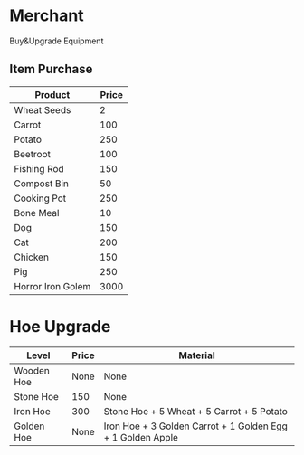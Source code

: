 # Merchant
Buy&Upgrade Equipment

## Item Purchase

| Product           | Price |
| ----------------- | ----- |
| Wheat Seeds       | 2     |
| Carrot            | 100   |
| Potato            | 250   |
| Beetroot          | 100   |
| Fishing Rod       | 150   |
| Compost Bin       | 50    |
| Cooking Pot       | 250   |
| Bone Meal         | 10    |
| Dog               | 150   |
| Cat               | 200   |
| Chicken           | 150   |
| Pig               | 250   |
| Horror Iron Golem | 3000  |

# Hoe Upgrade

| Level      | Price | Material                                                   |
| ---------- | ----- | ---------------------------------------------------------- |
| Wooden Hoe | None  | None                                                       |
| Stone Hoe  | 150   | None                                                       |
| Iron Hoe   | 300   | Stone Hoe + 5 Wheat + 5 Carrot + 5 Potato                  |
| Golden Hoe | None  | Iron Hoe + 3 Golden Carrot + 1 Golden Egg + 1 Golden Apple |
